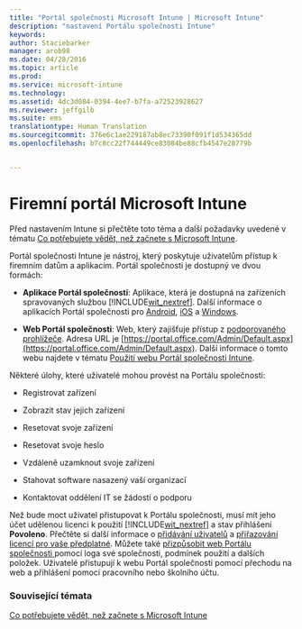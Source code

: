 ```yaml
---
title: "Portál společnosti Microsoft Intune | Microsoft Intune"
description: "nastavení Portálu společnosti Intune"
keywords: 
author: Staciebarker
manager: arob98
ms.date: 04/28/2016
ms.topic: article
ms.prod: 
ms.service: microsoft-intune
ms.technology: 
ms.assetid: 4dc3d084-0394-4ee7-b7fa-a72523928627
ms.reviewer: jeffgilb
ms.suite: ems
translationtype: Human Translation
ms.sourcegitcommit: 376e6c1ae229187ab8ec73390f091f1d534365dd
ms.openlocfilehash: b7c8cc22f744449ce83084be88cfb4547e28779b


---
```


# Firemní portál Microsoft Intune

Před nastavením Intune si přečtěte toto téma a další požadavky uvedené v tématu [Co potřebujete vědět, než začnete s Microsoft Intune](what-to-know-before-you-start-microsoft-intune.md).

Portál společnosti Intune je nástroj, který poskytuje uživatelům přístup k firemním datům a aplikacím. Portál společnosti je dostupný ve dvou formách:

-   **Aplikace Portál společnosti**: Aplikace, která je dostupná na zařízeních spravovaných službou [!INCLUDE[wit_nextref](../includes/wit_nextref_md.md)]. Další informace o aplikacích Portál společnosti pro [Android](/Intune/EndUser/using-your-android-device-with-intune), [iOS](/Intune/EndUser/using-your-ios-or-mac-os-x-device-with-intune) a [Windows](/Intune/EndUser/using-your-windows-device-with-intune).


- **Web Portál společnosti**: Web, který zajišťuje přístup z [podporovaného prohlížeče](supported-web-browsers.md). Adresa URL je [https://portal.office.com/Admin/Default.aspx](https://portal.office.com/Admin/Default.aspx). Další informace o tomto webu najdete v tématu [Použití webu Portál společnosti Intune](/Intune/EndUser/using-the-intune-company-portal-website).

Některé úlohy, které uživatelé mohou provést na Portálu společnosti:

-   Registrovat zařízení

-   Zobrazit stav jejich zařízení

-   Resetovat svoje zařízení

-   Resetovat svoje heslo

-   Vzdáleně uzamknout svoje zařízení

-   Stahovat software nasazený vaší organizací

-   Kontaktovat oddělení IT se žádostí o podporu

Než bude moct uživatel přistupovat k Portálu společnosti, musí mít jeho účet udělenou licenci k použití [!INCLUDE[wit_nextref](../includes/wit_nextref_md.md)] a stav přihlášení **Povoleno**. Přečtěte si další informace o [přidávání uživatelů](start-with-a-paid-subscription-to-microsoft-intune-step-3.md) a [přiřazování licencí pro vaše předplatné](start-with-a-paid-subscription-to-microsoft-intune-step-4.md). Můžete také [přizpůsobit web Portálu společnosti ](start-with-a-paid-subscription-to-microsoft-intune-step-7.md) pomocí loga své společnosti, podmínek použití a dalších položek. Uživatelé přistupují k webu Portál společnosti pomocí přechodu na web a přihlášení pomocí pracovního nebo školního účtu.

### Související témata
[Co potřebujete vědět, než začnete s Microsoft Intune](what-to-know-before-you-start-microsoft-intune.md)



<!--HONumber=Jul16_HO3-->


